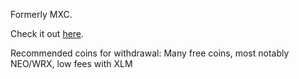 Formerly MXC.

Check it out [here](https://www.mexc.com/auth/signup?inviteCode=19U1A).

Recommended coins for withdrawal: Many free coins, most notably NEO/WRX, low fees with XLM